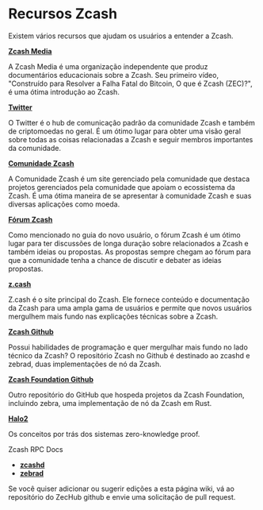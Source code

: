 # Recursos Zcash

Existem vários recursos que ajudam os usuários a entender a Zcash.

**[Zcash Media](https://www.youtube.com/c/ZcashMedia)**

A Zcash Media é uma organização independente que produz documentários educacionais sobre a Zcash. Seu primeiro vídeo, "Construído para Resolver a Falha Fatal do Bitcoin, O que é Zcash (ZEC)?", é uma ótima introdução ao Zcash.

**[Twitter](twitter.com/zcash)**

O Twitter é o hub de comunicação padrão da comunidade Zcash e também de criptomoedas no geral. É um ótimo lugar para obter uma visão geral sobre todas as coisas relacionadas a Zcash e seguir membros importantes da comunidade.

**[Comunidade Zcash](zcashcommunity.com)**

A Comunidade Zcash é um site gerenciado pela comunidade que destaca projetos gerenciados pela comunidade que apoiam o ecossistema da Zcash. É uma ótima maneira de se apresentar à comunidade Zcash e suas diversas aplicações como moeda.

**[Fórum Zcash](forum.zcashcommunity.com)**

Como mencionado no guia do novo usuário, o fórum Zcash é um ótimo lugar para ter discussões de longa duração sobre relacionados a Zcash e também ideias ou propostas. As propostas sempre chegam ao fórum para que a comunidade tenha a chance de discutir e debater as ideias propostas.

**[z.cash]([z.cash](https://zcash.github.io/))**

Z.cash é o site principal do Zcash. Ele fornece conteúdo e documentação da Zcash para uma ampla gama de usuários e permite que novos usuários mergulhem mais fundo nas explicações técnicas sobre a Zcash.

**[Zcash Github](z.cash)**

Possui habilidades de programação e quer mergulhar mais fundo no lado técnico da Zcash? O repositório Zcash no Github é destinado ao zcashd e zebrad, duas implementações de nó da Zcash.

**[Zcash Foundation Github](https://github.com/ZcashFoundation)**

Outro repositório do GitHub que hospeda projetos da Zcash Foundation, incluindo zebra, uma implementação de nó da Zcash em Rust.

**[Halo2](https://zcash.github.io/halo2/index.html)**

Os conceitos por trás dos sistemas zero-knowledge proof.

Zcash RPC Docs

- **[zcashd](https://zcash.github.io/rpc/)**
- **[zebrad](https://github.com/ZcashFoundation)**

Se você quiser adicionar ou sugerir edições a esta página wiki, vá ao repositório do ZecHub github e envie uma solicitação de pull request.
